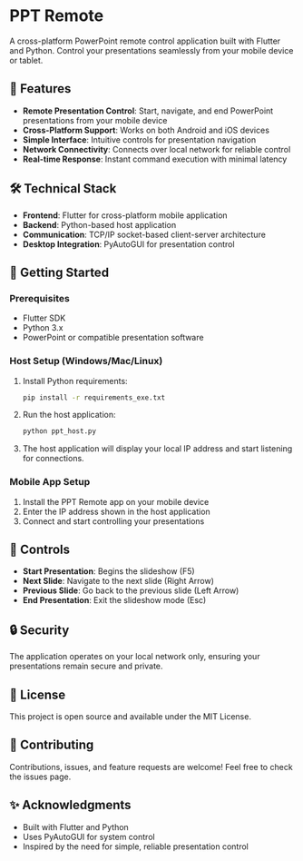 # PPT Remote

A cross-platform PowerPoint remote control application built with Flutter and Python. Control your presentations seamlessly from your mobile device or tablet.

## 🌟 Features

- **Remote Presentation Control**: Start, navigate, and end PowerPoint presentations from your mobile device
- **Cross-Platform Support**: Works on both Android and iOS devices
- **Simple Interface**: Intuitive controls for presentation navigation
- **Network Connectivity**: Connects over local network for reliable control
- **Real-time Response**: Instant command execution with minimal latency

## 🛠️ Technical Stack

- **Frontend**: Flutter for cross-platform mobile application
- **Backend**: Python-based host application
- **Communication**: TCP/IP socket-based client-server architecture
- **Desktop Integration**: PyAutoGUI for presentation control

## 🚀 Getting Started

### Prerequisites

- Flutter SDK
- Python 3.x
- PowerPoint or compatible presentation software

### Host Setup (Windows/Mac/Linux)

1. Install Python requirements:
   ```bash
   pip install -r requirements_exe.txt
   ```

2. Run the host application:
   ```bash
   python ppt_host.py
   ```

3. The host application will display your local IP address and start listening for connections.

### Mobile App Setup

1. Install the PPT Remote app on your mobile device
2. Enter the IP address shown in the host application
3. Connect and start controlling your presentations

## 🔧 Controls

- **Start Presentation**: Begins the slideshow (F5)
- **Next Slide**: Navigate to the next slide (Right Arrow)
- **Previous Slide**: Go back to the previous slide (Left Arrow)
- **End Presentation**: Exit the slideshow mode (Esc)

## 🔒 Security

The application operates on your local network only, ensuring your presentations remain secure and private.

## 📝 License

This project is open source and available under the MIT License.

## 🤝 Contributing

Contributions, issues, and feature requests are welcome! Feel free to check the issues page.

## ✨ Acknowledgments

- Built with Flutter and Python
- Uses PyAutoGUI for system control
- Inspired by the need for simple, reliable presentation control
